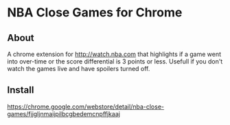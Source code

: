 # NBA Close Games for Chrome

## About
A chrome extension for http://watch.nba.com that highlights if a game went into over-time or the score differential is 3 points or less. Usefull if you don't watch the games live and have spoilers turned off.

## Install 
https://chrome.google.com/webstore/detail/nba-close-games/fjjgljnmaijpilbcgbedemcnpffjkaaj
